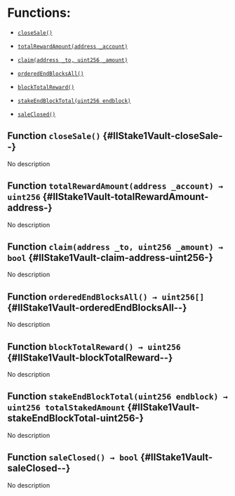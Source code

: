 # Functions:

- [`closeSale()`](#IIStake1Vault-closeSale--)

- [`totalRewardAmount(address _account)`](#IIStake1Vault-totalRewardAmount-address-)

- [`claim(address _to, uint256 _amount)`](#IIStake1Vault-claim-address-uint256-)

- [`orderedEndBlocksAll()`](#IIStake1Vault-orderedEndBlocksAll--)

- [`blockTotalReward()`](#IIStake1Vault-blockTotalReward--)

- [`stakeEndBlockTotal(uint256 endblock)`](#IIStake1Vault-stakeEndBlockTotal-uint256-)

- [`saleClosed()`](#IIStake1Vault-saleClosed--)

## Function `closeSale()` {#IIStake1Vault-closeSale--}

No description

## Function `totalRewardAmount(address _account) → uint256` {#IIStake1Vault-totalRewardAmount-address-}

No description

## Function `claim(address _to, uint256 _amount) → bool` {#IIStake1Vault-claim-address-uint256-}

No description

## Function `orderedEndBlocksAll() → uint256[]` {#IIStake1Vault-orderedEndBlocksAll--}

No description

## Function `blockTotalReward() → uint256` {#IIStake1Vault-blockTotalReward--}

No description

## Function `stakeEndBlockTotal(uint256 endblock) → uint256 totalStakedAmount` {#IIStake1Vault-stakeEndBlockTotal-uint256-}

No description

## Function `saleClosed() → bool` {#IIStake1Vault-saleClosed--}

No description
